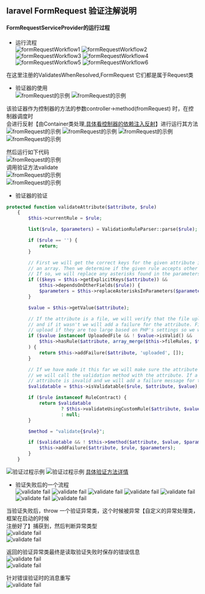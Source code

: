 ## laravel FormRequest 验证注解说明
#### FormRequestServiceProvider的运行过程
- 运行流程  
![formRequestWorkflow1](images/fromRequest1.png)
![formRequestWorkflow2](images/fromRequest2.png)
![formRequestWorkflow3](images/fromRequest3.png)
![formRequestWorkflow4](images/fromRequest4.png)
![formRequestWorkflow5](images/fromRequest5.png)
![formRequestWorkflow6](images/fromRequest6.png)

在这里注册的ValidatesWhenResolved,FormRequest 它们都是属于Request类
- 验证器的使用  
![fromRequest的示例](images/fromRequest7.png)
![fromRequest的示例](images/fromRequest8.png)

该验证器作为控制器的方法的参数controller->method(fromRequest)  时，在控制器调度时   
会进行反射【由Container类处理,[具体看控制器的依赖注入反射](../vendor/laravel/framework/src/Illuminate/Routing/ControllerDispatcher.php)】进行运行其方法  
![fromRequest的示例](images/fromRequest9.png)
![fromRequest的示例](images/fromRequest10.png)
![fromRequest的示例](images/fromRequest11.png)
![fromRequest的示例](images/fromRequest12.png)

然后运行如下代码  
![fromRequest的示例](images/fromRequest13.png)  
调用验证方法validate  
![fromRequest的示例](images/fromRequest14.png)  
![fromRequest的示例](images/fromRequest15.png)  

- 验证器的验证  
```php 
protected function validateAttribute($attribute, $rule)
    {
        $this->currentRule = $rule;

        list($rule, $parameters) = ValidationRuleParser::parse($rule);

        if ($rule == '') {
            return;
        }

        // First we will get the correct keys for the given attribute in case the field is nested in
        // an array. Then we determine if the given rule accepts other field names as parameters.
        // If so, we will replace any asterisks found in the parameters with the correct keys.
        if (($keys = $this->getExplicitKeys($attribute)) &&
            $this->dependsOnOtherFields($rule)) {
            $parameters = $this->replaceAsterisksInParameters($parameters, $keys);
        }

        $value = $this->getValue($attribute);

        // If the attribute is a file, we will verify that the file upload was actually successful
        // and if it wasn't we will add a failure for the attribute. Files may not successfully
        // upload if they are too large based on PHP's settings so we will bail in this case.
        if ($value instanceof UploadedFile && ! $value->isValid() &&
            $this->hasRule($attribute, array_merge($this->fileRules, $this->implicitRules))
        ) {
            return $this->addFailure($attribute, 'uploaded', []);
        }

        // If we have made it this far we will make sure the attribute is validatable and if it is
        // we will call the validation method with the attribute. If a method returns false the
        // attribute is invalid and we will add a failure message for this failing attribute.
        $validatable = $this->isValidatable($rule, $attribute, $value);

        if ($rule instanceof RuleContract) {
            return $validatable
                    ? $this->validateUsingCustomRule($attribute, $value, $rule)
                    : null;
        }

        $method = "validate{$rule}";

        if ($validatable && ! $this->$method($attribute, $value, $parameters, $this)) {
            $this->addFailure($attribute, $rule, $parameters);
        }
    }
```   

![验证过程示例](images/validate1.png)
![验证过程示例](images/validate2.png)
[具体验证方法详情](../vendor/laravel/framework/src/Illuminate/Validation/Concerns/ValidatesAttributes.php)   


- 验证失败后的一个流程   
![validate fail](images/validate/1.png)
![validate fail](images/validate/2.png)
![validate fail](images/validate/3.png)
![validate fail](images/validate/4.png)
![validate fail](images/validate/5.png)
![validate fail](images/validate/6.png) 
![validate fail](images/validate/7.png)  

当验证失败后，throw 一个验证异常类，这个时候被异常【自定义的异常处理类，框架在启动的时候  
注册好了】捕获到，然后判断异常类型  
![validate fail](images/validate/8.png)  
![validate fail](images/validate/9.png)    

返回的验证异常类最终是读取验证失败时保存的错误信息   
![validate fail](images/validate/10.png)  
![validate fail](images/validate/11.png)    


针对错误验证时的消息重写   
![validate fail](images/validate/12.png) 

